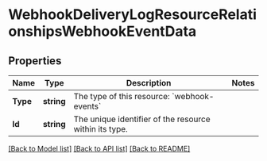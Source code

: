 # WebhookDeliveryLogResourceRelationshipsWebhookEventData

## Properties

Name | Type | Description | Notes
------------ | ------------- | ------------- | -------------
**Type** | **string** | The type of this resource: &#x60;webhook-events&#x60; | 
**Id** | **string** | The unique identifier of the resource within its type.  | 

[[Back to Model list]](../README.md#documentation-for-models) [[Back to API list]](../README.md#documentation-for-api-endpoints) [[Back to README]](../README.md)



